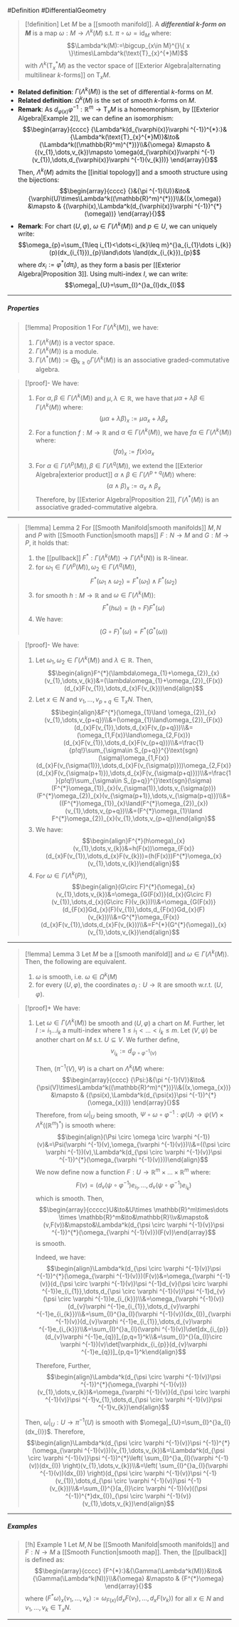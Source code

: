 #Definition #DifferentialGeometry 
> [!definition]
> Let $M$ be a [[smooth manifold]]. A ***differential $k$-form on $M$*** is a map $\omega:M\to \Lambda^k(M)$ s.t. $\pi \circ\omega=\text{id}_{M}$ where: $$\Lambda^k(M):=\bigcup_{x\in M}^{}\{ x \}\times\Lambda^k(\text{T}_{x}^{*}M)$$with $\Lambda^k(\text{T}_{x}^{*}M)$ as the vector space of [[Exterior Algebra|alternating multilinear $k$-forms]] on $\text{T}_{x}M$.
- **Related definition**: $\Gamma(\Lambda^k(M))$ is the set of differential $k$-forms on $M$.
- **Related definition**: $\Omega^k(M)$ is the set of smooth $k$-forms on $M$.
- **Remark**: As $d_{\varphi(x)}\varphi ^{-1}:\mathbb{R}^m\to \text{T}_{x}M$ is a homeomorphism, by [[Exterior Algebra|Example 2]], we can define an isomorphism: $$\begin{array}{cccc} {\Lambda^k(d_{\varphi(x)}\varphi ^{-1})^{*}:}&{\Lambda^k(\text{T}_{x}^{*}M)}&\to&{\Lambda^k((\mathbb{R}^m)^{*})}\\&{\omega} &\mapsto & {(v_{1},\dots,v_{k})\mapsto \omega(d_{\varphi(x)}\varphi ^{-1}(v_{1}),\dots,d_{\varphi(x)}\varphi ^{-1}(v_{k}))} \end{array}{}$$Then, $\Lambda^k(M)$ admits the [[initial topology]] and a smooth structure using the bijections: $$\begin{array}{cccc} {}&{\pi ^{-1}(U)}&\to&{\varphi(U)\times\Lambda^k((\mathbb{R}^m)^{*})}\\&{(x,\omega)} &\mapsto & {(\varphi(x),\Lambda^k(d_{\varphi(x)}\varphi ^{-1})^{*}(\omega))} \end{array}{}$$ 
- **Remark**: For chart $(U,\varphi)$, $\omega\in \Gamma(\Lambda ^{k}(M))$ and $p\in U$, we can uniquely write: $$\omega_{p}=\sum_{1\leq i_{1}<\dots<i_{k}\leq m}^{}a_{i_{1}\dots i_{k}}(p)(dx_{i_{1}})_{p}\land\dots \land(dx_{i_{k}})_{p}$$where $dx_{i}:=\varphi ^{*}(d\pi_{i})$, as they form a basis per [[Exterior Algebra|Proposition 3]]. Using multi-index $I$, we can write: $$\omega|_{U}=\sum_{I}^{}a_{I}dx_{I}$$
---
##### Properties
> [!lemma] Proposition 1
> For $\Gamma(\Lambda^k(M))$, we have: 
> 1. $\Gamma(\Lambda^k(M))$ is a vector space.
> 2. $\Gamma(\Lambda^k(M))$ is a module.
> 3. $\Gamma(\Lambda^*(M)):=\bigoplus_{k\geq 0}\Gamma(\Lambda^k(M))$ is an associative graded-commutative algebra.

> [!proof]-
> We have:
> 1. For $\alpha,\beta\in \Gamma(\Lambda^k(M))$ and $\mu,\lambda\in \mathbb{R}$, we have that $\mu\alpha+\lambda\beta\in \Gamma(\Lambda^k(M))$ where: $$(\mu\alpha+\lambda\beta)_{x}:=\mu \alpha_{x}+\lambda\beta_{x}$$
> 2. For a function $f:M\to \mathbb{R}$ and $\alpha\in \Gamma(\Lambda^k(M))$, we have $f\alpha\in \Gamma(\Lambda^k(M))$ where: $$(f\alpha)_{x}:=f(x)\alpha_{x}$$
> 3. For $\alpha\in \Gamma(\Lambda^p(M)),\beta\in \Gamma(\Lambda^q(M))$, we extend the [[Exterior Algebra|exterior product]] $\alpha \land\beta\in \Gamma(\Lambda^{p+q}(M))$ where: $$(\alpha \land\beta)_{x}:=\alpha_{x}\land\beta_{x}$$Therefore, by [[Exterior Algebra|Proposition 2]], $\Gamma(\Lambda ^{*}(M))$ is an associative graded-commutative algebra.
---
> [!lemma] Lemma 2
> For [[Smooth Manifold|smooth manifolds]] $M,N$ and $P$ with [[Smooth Function|smooth maps]] $F:N\to M$ and $G:M\to P$, it holds that: 
> 1. the [[pullback]] $F^{*}:\Gamma(\Lambda^k(M))\to\Gamma(\Lambda^k(N))$ is $\mathbb{R}$-linear.
> 2. for $\omega_{1}\in \Gamma(\Lambda^p(M)),\omega_{2}\in \Gamma(\Lambda^q(M))$, $$F^{*}(\omega_{1}\land \omega_{2})=F^{*}(\omega_{1})\land F^{*}(\omega_{2})$$
> 3. for smooth $h:M\to \mathbb{R}$ and $\omega\in\Gamma(\Lambda^k(M))$: $$F^{*}(h\omega)=(h\circ F)F^{*}(\omega)$$
> 4. We have: $$(G\circ F)^{*}(\omega)=F^{*} (G^{*}(\omega))$$

> [!proof]-
> We have: 
> 1. Let $\omega_{1},\omega_{2}\in \Gamma(\Lambda^k(M))$ and $\lambda\in \mathbb{R}$. Then, $$\begin{align}F^{*}(\lambda\omega_{1}+\omega_{2})_{x}(v_{1},\dots,v_{k})&=(\lambda\omega_{1}+\omega_{2})_{F(x)}(d_{x}F(v_{1}),\dots,d_{x}F(v_{k}))\end{align}$$
> 2. Let $x\in N$ and $v_{1},\dots,v_{{p+q}}\in \text{T}_{x}N$. Then, $$\begin{align}&F^{*}(\omega_{1}\land \omega_{2})_{x}(v_{1},\dots,v_{p+q})\\&=(\omega_{1}\land\omega_{2})_{F(x)}(d_{x}F(v_{1}),\dots,d_{x}F(v_{p+q}))\\&=(\omega_{1,F(x)}\land\omega_{2,F(x)})(d_{x}F(v_{1}),\dots,d_{x}F(v_{p+q}))\\&=\frac{1}{p!q!}\sum_{\sigma\in S_{p+q}}^{}\text{sgn}(\sigma)\omega_{1,F(x)}(d_{x}F(v_{\sigma(1)}),\dots,d_{x}F(v_{\sigma(p)}))\omega_{2,F(x)}(d_{x}F(v_{\sigma(p+1)}),\dots,d_{x}F(v_{\sigma(p+q)}))\\&=\frac{1}{p!q!}\sum_{\sigma\in S_{p+q}}^{}\text{sgn}(\sigma)(F^{*}\omega_{1})_{x}(v_{\sigma(1)},\dots,v_{\sigma(p)})(F^{*}\omega_{2})_{x}(v_{\sigma(p+1)},\dots,v_{\sigma(p+q)})\\&=((F^{*}\omega_{1})_{x}\land(F^{*}\omega_{2})_{x})(v_{1},\dots,v_{p+q})\\&=(F^{*}\omega_{1}\land F^{*}\omega_{2})_{x}(v_{1},\dots,v_{p+q})\end{align}$$
> 3. We have: $$\begin{align}F^{*}(h\omega)_{x}(v_{1},\dots,v_{k})&=h(F(x))\omega_{F(x)}(d_{x}F(v_{1}),\dots,d_{x}F(v_{k}))=(h(F(x)))F^{*}\omega_{x}(v_{1},\dots,v_{k})\end{align}$$
> 4. For $\omega\in \Gamma(\Lambda^k(P))$, $$\begin{align}(G\circ F)^{*}(\omega)_{x}(v_{1},\dots,v_{k})&=\omega_{G(F(x))}(d_{x}(G\circ F)(v_{1}),\dots,d_{x}(G\circ F)(v_{k}))\\&=\omega_{G(F(x))}(d_{F(x)}Gd_{x}(F)(v_{1}),\dots,d_{F(x)}Gd_{x}(F)(v_{k}))\\&=G^{*}\omega_{F(x)}(d_{x}F(v_{1}),\dots,d_{x}F(v_{k}))\\&=F^{*}(G^{*}(\omega))_{x}(v_{1},\dots,v_{k})\end{align}$$
---
> [!lemma] Lemma 3
> Let $M$ be a [[smooth manifold]] and $\omega\in \Gamma(\Lambda^k(M))$. Then, the following are equivalent.
> 1. $\omega$ is smooth, i.e. $\omega\in \Omega^k(M)$
> 2. for every $(U,\varphi)$, the coordinates $a_{I}:U\to \mathbb{R}$ are smooth w.r.t. $(U,\varphi)$.

> [!proof]+
> We have: 
> 1. Let $\omega\in \Gamma(\Lambda^k(M))$ be smooth and $(U,\varphi)$ a chart on $M$. Further, let $I:=i_{1}\dots i_{k}$ a multi-index where $1\leq i_{1}<\dots<i_{k}\leq m$. Let $(V,\psi)$ be another chart on $M$ s.t. $U\subseteq V$. We further define, $$v_{i_{k}}:=d_{\psi \circ \varphi ^{-1}(v)}$$
>    
>    Then, $(\pi ^{-1}(V),\Psi)$ is a chart on $\Lambda^k(M)$ where:
>    $$\begin{array}{cccc} {\Psi:}&{\pi ^{-1}(V)}&\to&{\psi(V)\times\Lambda^k((\mathbb{R}^m)^{*})}\\&{(x,\omega_{x})} &\mapsto & {(\psi(x),\Lambda^k(d_{\psi(x)}\psi ^{-1})^{*}(\omega_{x}))} \end{array}{}$$Therefore, from $\omega|_{U}$ being smooth, $\Psi \circ\omega \circ \varphi ^{-1}:\varphi(U)\to \psi(V)\times\Lambda^k((\mathbb{R}^m)^{*})$ is smooth where: $$\begin{align}(\Psi \circ \omega \circ \varphi ^{-1})(v)&=\Psi(\varphi ^{-1}(v),\omega_{\varphi ^{-1}(v)})\\&=((\psi \circ \varphi ^{-1})(v),\Lambda^k(d_{\psi \circ \varphi ^{-1}(v)}\psi ^{-1})^{*}(\omega_{\varphi ^{-1}(v)}))\end{align}$$We now define now a function $F:U\to \mathbb{R}^m\times\dots \times\mathbb{R}^m$ where:$$F(v)=(d_{v}(\psi \circ \varphi ^{-1})e_{i_{1}},\dots,d_{v}(\psi \circ \varphi ^{-1})e_{i_{k}})$$which is smooth. Then, $$\begin{array}{ccccc}U&\to&U\times \mathbb{R}^m\times\dots \times \mathbb{R}^m&\to&\mathbb{R}\\v&\mapsto&(v,F(v))&\mapsto&\Lambda^k(d_{\psi \circ \varphi ^{-1}(v)}\psi ^{-1})^{*}(\omega_{\varphi ^{-1}(v)})(F(v))\end{array}$$ is smooth.
>    
>    Indeed, we have: $$\begin{align}\Lambda^k(d_{\psi \circ \varphi ^{-1}(v)}\psi ^{-1})^{*}(\omega_{\varphi ^{-1}(v)})(F(v))&=\omega_{\varphi ^{-1}(v)}(d_{\psi \circ \varphi ^{-1}(v)}\psi ^{-1}d_{v}(\psi \circ \varphi ^{-1})e_{i_{1}},\dots,d_{\psi \circ \varphi ^{-1}(v)}\psi ^{-1}d_{v}(\psi \circ \varphi ^{-1})e_{i_{k}})\\&=\omega_{\varphi ^{-1}(v)}(d_{v}\varphi ^{-1}e_{i_{1}},\dots,d_{v}\varphi ^{-1}e_{i_{k}})\\&=\sum_{I}^{}a_{I}(\varphi ^{-1}(v))(dx_{I})_{\varphi ^{-1}(v)}(d_{v}\varphi ^{-1}e_{i_{1}},\dots,d_{v}\varphi ^{-1}e_{i_{k}})\\&=\sum_{I}^{}a_{I}(\varphi ^{-1}(v))\det[dx_{i_{p}}(d_{v}\varphi ^{-1}e_{q})]_{p,q=1}^k\\&=\sum_{I}^{}(a_{I}\circ \varphi ^{-1})(v)\det[\varphidx_{i_{p}}(d_{v}\varphi ^{-1}e_{q})]_{p,q=1}^k\end{align}$$
>    
>    Therefore, 
>    Further, $$\begin{align}\Lambda^k(d_{\psi \circ \varphi ^{-1}(v)}\psi ^{-1})^{*}(\omega_{\varphi ^{-1}(v)})(v_{1},\dots,v_{k})&=\omega_{\varphi ^{-1}(v)}(d_{\psi \circ \varphi ^{-1}(v)}\psi ^{-1}v_{1},\dots,d_{\psi \circ \varphi ^{-1}(v)}\psi ^{-1}v_{k})\end{align}$$
> 
> Then, $\omega|_{U}:U\to \pi ^{-1}(U)$ is smooth with $\omega|_{U}=\sum_{I}^{}a_{I}(dx_{I})$. Therefore, $$\begin{align}\Lambda^k(d_{\psi \circ \varphi ^{-1}(v)}\psi ^{-1})^{*}(\omega_{\varphi ^{-1}(v)})(v_{1},\dots,v_{k})&=\Lambda^k(d_{\psi \circ \varphi ^{-1}(v)}\psi ^{-1})^{*}\left( \sum_{I}^{}a_{I}(\varphi ^{-1}(v))(dx_{I}) \right)(v_{1},\dots,v_{k})\\&=\left( \sum_{I}^{}a_{I}(\varphi ^{-1}(v))(dx_{I}) \right)(d_{\psi \circ \varphi ^{-1}(v)}\psi ^{-1}(v_{1}),\dots,d_{\psi \circ \varphi ^{-1}(v)}\psi ^{-1}(v_{k}))\\&=\sum_{I}^{}(a_{I}\circ \varphi ^{-1})(v)((\psi ^{-1})^{*}dx_{I})_{\psi \circ \varphi ^{-1}(v)}(v_{1},\dots,v_{k})\end{align}$$
---
##### Examples
> [!h] Example 1
> Let $M,N$ be [[Smooth Manifold|smooth manifolds]] and $F:N\to M$ a [[Smooth Function|smooth map]]. Then, the [[pullback]] is defined as:$$\begin{array}{cccc} {F^{*}:}&{\Gamma(\Lambda^k(M))}&\to&{\Gamma(\Lambda^k(N))}\\&{\omega} &\mapsto & {F^{*}\omega} \end{array}{}$$where $(F^{*}\omega)_{x}(v_{1},\dots,v_{k}):=\omega_{F(x)}(d_{x}F(v_{1}),\dots,d_{x}F(v_{k}))$ for all $x\in N$ and $v_{1},\dots,v_{k}\in \text{T}_{x}N$.
---
